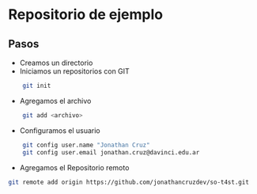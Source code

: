 # Repositorio de ejemplo

## Pasos

- Creamos un directorio
- Iniciamos un repositorios con GIT
``` bash
    git init
```
- Agregamos el archivo
``` bash
    git add <archivo>
```

- Configuramos el usuario
``` bash
    git config user.name "Jonathan Cruz"
    git config user.email jonathan.cruz@davinci.edu.ar
```

- Agregamos el Repositorio remoto
``` bash
git remote add origin https://github.com/jonathancruzdev/so-t4st.git
```